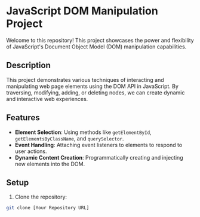 # JavaScript DOM Manipulation Project

Welcome to this repository! This project showcases the power and flexibility of JavaScript's Document Object Model (DOM) manipulation capabilities.

## Description

This project demonstrates various techniques of interacting and manipulating web page elements using the DOM API in JavaScript. By traversing, modifying, adding, or deleting nodes, we can create dynamic and interactive web experiences.

## Features

- **Element Selection**: Using methods like `getElementById`, `getElementsByClassName`, and `querySelector`.
- **Event Handling**: Attaching event listeners to elements to respond to user actions.
- **Dynamic Content Creation**: Programmatically creating and injecting new elements into the DOM.


## Setup

1. Clone the repository:
```bash
git clone [Your Repository URL]
